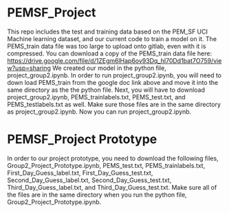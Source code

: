 # PEMSF_Project
This repo includes the test and training data based on the PEM_SF UCI Machine learning dataset, and our current code to train a model on it.
The PEMS_train data file was too large to upload onto gitlab, even with it is compressed.
You can download a copy of the PEMS_train data file here: https://drive.google.com/file/d/1ZEgm6lHap6ov93Dq_hI70Dd1bat7O759/view?usp=sharing
We created our model in the python file, project_group2.ipynb.
In order to run project_group2.ipynb, you will need to down load PEMS_train from the google doc link above and move it into the same directory as the the python file.
Next, you will have to download project_group2.ipynb, PEMS_trainlabels.txt, PEMS_test.txt, and PEMS_testlabels.txt as well.
Make sure those files are in the same directory as project_group2.ipynb.
Now you can run project_group2.ipynb.


# PEMSF_Project Prototype
In order to our project prototype, you need to download the following files, Group2_Project_Prototype.ipynb, PEMS_test.txt, PEMS_trainlabels.txt, First_Day_Guess_label.txt, First_Day_Guess_test.txt, Second_Day_Guess_label.txt, Second_Day_Guess_test.txt, Third_Day_Guess_label.txt, and Third_Day_Guess_test.txt.
Make sure all of the files are in the same directory when you run the python file, Group2_Project_Prototype.ipynb.
